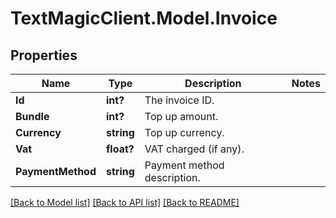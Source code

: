 # TextMagicClient.Model.Invoice
## Properties

Name | Type | Description | Notes
------------ | ------------- | ------------- | -------------
**Id** | **int?** | The invoice ID. | 
**Bundle** | **int?** | Top up amount. | 
**Currency** | **string** | Top up currency. | 
**Vat** | **float?** | VAT charged (if any). | 
**PaymentMethod** | **string** | Payment method description. | 

[[Back to Model list]](../README.md#documentation-for-models) [[Back to API list]](../README.md#documentation-for-api-endpoints) [[Back to README]](../README.md)

